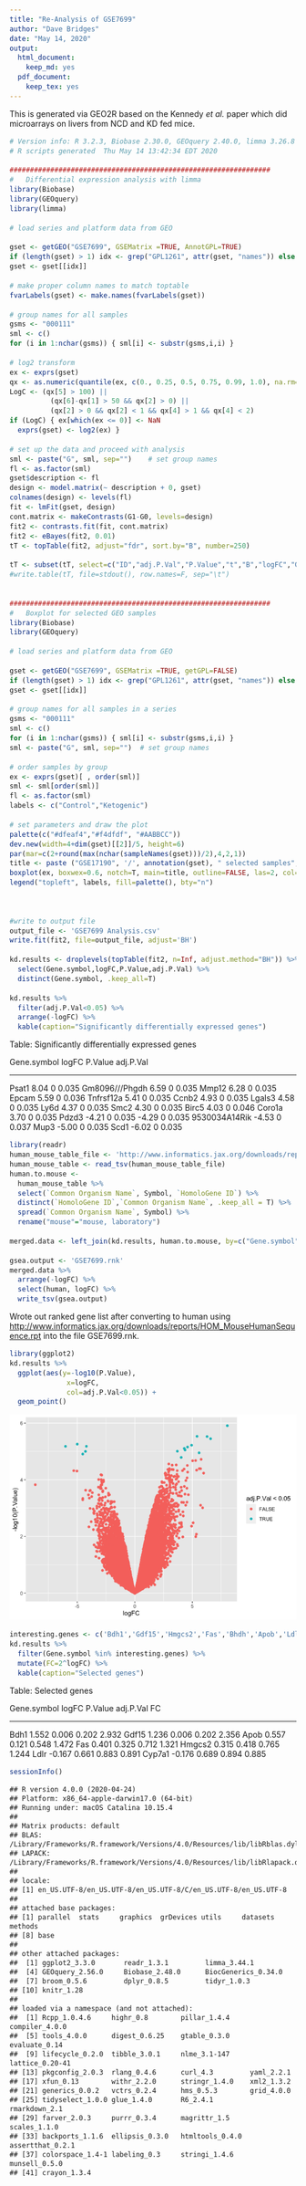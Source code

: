 ```yaml
---
title: "Re-Analysis of GSE7699"
author: "Dave Bridges"
date: "May 14, 2020"
output:
  html_document:
    keep_md: yes
  pdf_document:
    keep_tex: yes
---
```




This is generated via GEO2R based on the Kennedy *et al.* paper which did microarrays on livers from NCD and KD fed mice.


```r
# Version info: R 3.2.3, Biobase 2.30.0, GEOquery 2.40.0, limma 3.26.8
# R scripts generated  Thu May 14 13:42:34 EDT 2020

################################################################
#   Differential expression analysis with limma
library(Biobase)
library(GEOquery)
library(limma)

# load series and platform data from GEO

gset <- getGEO("GSE7699", GSEMatrix =TRUE, AnnotGPL=TRUE)
if (length(gset) > 1) idx <- grep("GPL1261", attr(gset, "names")) else idx <- 1
gset <- gset[[idx]]

# make proper column names to match toptable 
fvarLabels(gset) <- make.names(fvarLabels(gset))

# group names for all samples
gsms <- "000111"
sml <- c()
for (i in 1:nchar(gsms)) { sml[i] <- substr(gsms,i,i) }

# log2 transform
ex <- exprs(gset)
qx <- as.numeric(quantile(ex, c(0., 0.25, 0.5, 0.75, 0.99, 1.0), na.rm=T))
LogC <- (qx[5] > 100) ||
          (qx[6]-qx[1] > 50 && qx[2] > 0) ||
          (qx[2] > 0 && qx[2] < 1 && qx[4] > 1 && qx[4] < 2)
if (LogC) { ex[which(ex <= 0)] <- NaN
  exprs(gset) <- log2(ex) }

# set up the data and proceed with analysis
sml <- paste("G", sml, sep="")    # set group names
fl <- as.factor(sml)
gset$description <- fl
design <- model.matrix(~ description + 0, gset)
colnames(design) <- levels(fl)
fit <- lmFit(gset, design)
cont.matrix <- makeContrasts(G1-G0, levels=design)
fit2 <- contrasts.fit(fit, cont.matrix)
fit2 <- eBayes(fit2, 0.01)
tT <- topTable(fit2, adjust="fdr", sort.by="B", number=250)

tT <- subset(tT, select=c("ID","adj.P.Val","P.Value","t","B","logFC","Gene.symbol","Gene.title"))
#write.table(tT, file=stdout(), row.names=F, sep="\t")


################################################################
#   Boxplot for selected GEO samples
library(Biobase)
library(GEOquery)

# load series and platform data from GEO

gset <- getGEO("GSE7699", GSEMatrix =TRUE, getGPL=FALSE)
if (length(gset) > 1) idx <- grep("GPL1261", attr(gset, "names")) else idx <- 1
gset <- gset[[idx]]

# group names for all samples in a series
gsms <- "000111"
sml <- c()
for (i in 1:nchar(gsms)) { sml[i] <- substr(gsms,i,i) }
sml <- paste("G", sml, sep="")  # set group names

# order samples by group
ex <- exprs(gset)[ , order(sml)]
sml <- sml[order(sml)]
fl <- as.factor(sml)
labels <- c("Control","Ketogenic")

# set parameters and draw the plot
palette(c("#dfeaf4","#f4dfdf", "#AABBCC"))
dev.new(width=4+dim(gset)[[2]]/5, height=6)
par(mar=c(2+round(max(nchar(sampleNames(gset)))/2),4,2,1))
title <- paste ("GSE17190", '/', annotation(gset), " selected samples", sep ='')
boxplot(ex, boxwex=0.6, notch=T, main=title, outline=FALSE, las=2, col=fl)
legend("topleft", labels, fill=palette(), bty="n")



#write to output file
output_file <- 'GSE7699 Analysis.csv'
write.fit(fit2, file=output_file, adjust='BH')

kd.results <- droplevels(topTable(fit2, n=Inf, adjust.method="BH")) %>%
  select(Gene.symbol,logFC,P.Value,adj.P.Val) %>%
  distinct(Gene.symbol, .keep_all=T)

kd.results %>%
  filter(adj.P.Val<0.05) %>%
  arrange(-logFC) %>%
  kable(caption="Significantly differentially expressed genes")
```



Table: Significantly differentially expressed genes

Gene.symbol       logFC   P.Value   adj.P.Val
---------------  ------  --------  ----------
Psat1              8.04         0       0.035
Gm8096///Phgdh     6.59         0       0.035
Mmp12              6.28         0       0.035
Epcam              5.59         0       0.036
Tnfrsf12a          5.41         0       0.035
Ccnb2              4.93         0       0.035
Lgals3             4.58         0       0.035
Ly6d               4.37         0       0.035
Smc2               4.30         0       0.035
Birc5              4.03         0       0.046
Coro1a             3.70         0       0.035
Pdzd3             -4.21         0       0.035
                  -4.29         0       0.035
9530034A14Rik     -4.53         0       0.037
Mup3              -5.00         0       0.035
Scd1              -6.02         0       0.035

```r
library(readr)
human_mouse_table_file <- 'http://www.informatics.jax.org/downloads/reports/HOM_MouseHumanSequence.rpt'
human_mouse_table <- read_tsv(human_mouse_table_file)
human.to.mouse <- 
  human_mouse_table %>%
  select(`Common Organism Name`, Symbol, `HomoloGene ID`) %>%
  distinct(`HomoloGene ID`,`Common Organism Name`, .keep_all = T) %>%
  spread(`Common Organism Name`, Symbol) %>%
  rename("mouse"="mouse, laboratory")

merged.data <- left_join(kd.results, human.to.mouse, by=c("Gene.symbol"="mouse")) %>% filter(!(is.na(human)))

gsea.output <- 'GSE7699.rnk'
merged.data %>%
  arrange(-logFC) %>%
  select(human, logFC) %>%
  write_tsv(gsea.output)
```

Wrote out ranked gene list after converting to human using http://www.informatics.jax.org/downloads/reports/HOM_MouseHumanSequence.rpt into the file GSE7699.rnk.


```r
library(ggplot2)
kd.results %>% 
  ggplot(aes(y=-log10(P.Value),
              x=logFC,
              col=adj.P.Val<0.05)) +
  geom_point()
```

![](figures/volcano-plot-1.png)<!-- -->



```r
interesting.genes <- c('Bdh1','Gdf15','Hmgcs2','Fas','Bhdh','Apob','Ldlr','Cyp7a1')
kd.results %>%
  filter(Gene.symbol %in% interesting.genes) %>%
  mutate(FC=2^logFC) %>%
  kable(caption="Selected genes")
```



Table: Selected genes

Gene.symbol     logFC   P.Value   adj.P.Val      FC
------------  -------  --------  ----------  ------
Bdh1            1.552     0.006       0.202   2.932
Gdf15           1.236     0.006       0.202   2.356
Apob            0.557     0.121       0.548   1.472
Fas             0.401     0.325       0.712   1.321
Hmgcs2          0.315     0.418       0.765   1.244
Ldlr           -0.167     0.661       0.883   0.891
Cyp7a1         -0.176     0.689       0.894   0.885




```r
sessionInfo()
```

```
## R version 4.0.0 (2020-04-24)
## Platform: x86_64-apple-darwin17.0 (64-bit)
## Running under: macOS Catalina 10.15.4
## 
## Matrix products: default
## BLAS:   /Library/Frameworks/R.framework/Versions/4.0/Resources/lib/libRblas.dylib
## LAPACK: /Library/Frameworks/R.framework/Versions/4.0/Resources/lib/libRlapack.dylib
## 
## locale:
## [1] en_US.UTF-8/en_US.UTF-8/en_US.UTF-8/C/en_US.UTF-8/en_US.UTF-8
## 
## attached base packages:
## [1] parallel  stats     graphics  grDevices utils     datasets  methods  
## [8] base     
## 
## other attached packages:
##  [1] ggplot2_3.3.0       readr_1.3.1         limma_3.44.1       
##  [4] GEOquery_2.56.0     Biobase_2.48.0      BiocGenerics_0.34.0
##  [7] broom_0.5.6         dplyr_0.8.5         tidyr_1.0.3        
## [10] knitr_1.28         
## 
## loaded via a namespace (and not attached):
##  [1] Rcpp_1.0.4.6     highr_0.8        pillar_1.4.4     compiler_4.0.0  
##  [5] tools_4.0.0      digest_0.6.25    gtable_0.3.0     evaluate_0.14   
##  [9] lifecycle_0.2.0  tibble_3.0.1     nlme_3.1-147     lattice_0.20-41 
## [13] pkgconfig_2.0.3  rlang_0.4.6      curl_4.3         yaml_2.2.1      
## [17] xfun_0.13        withr_2.2.0      stringr_1.4.0    xml2_1.3.2      
## [21] generics_0.0.2   vctrs_0.2.4      hms_0.5.3        grid_4.0.0      
## [25] tidyselect_1.0.0 glue_1.4.0       R6_2.4.1         rmarkdown_2.1   
## [29] farver_2.0.3     purrr_0.3.4      magrittr_1.5     scales_1.1.0    
## [33] backports_1.1.6  ellipsis_0.3.0   htmltools_0.4.0  assertthat_0.2.1
## [37] colorspace_1.4-1 labeling_0.3     stringi_1.4.6    munsell_0.5.0   
## [41] crayon_1.3.4
```
